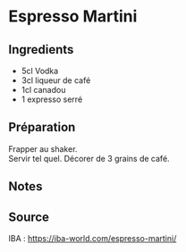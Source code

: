 # Espresso Martini

## Ingredients

- 5cl Vodka
- 3cl liqueur de café
- 1cl canadou
- 1 expresso serré


## Préparation

Frapper au shaker. \
Servir tel quel. Décorer de 3 grains de café. 

## Notes

## Source
IBA : https://iba-world.com/espresso-martini/
